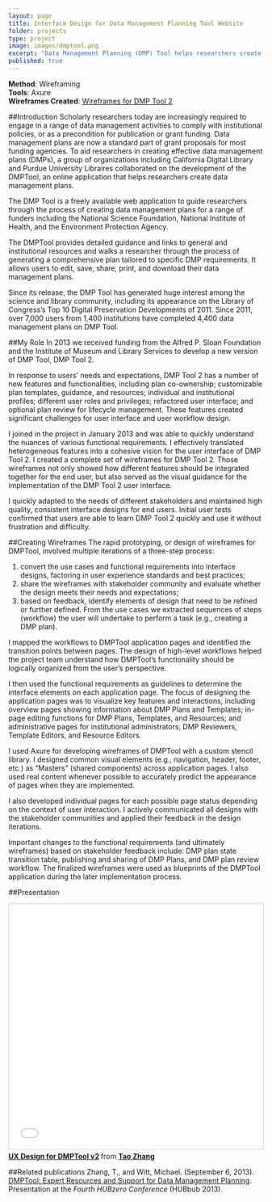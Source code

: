 ```yaml
---
layout: page
title: Interface Design for Data Management Planning Tool Website
folder: projects
type: project
image: images/dmptool.png
excerpt: "Data Management Planning (DMP) Tool helps researchers create, review, and share data management plans that meet institutional and funder requirements."
published: true
---
```



**Method**: Wireframing        
**Tools**: Axure  
**Wireframes Created**: [Wireframes for DMP Tool 2](http://ux.cdlib.org/mstrong/DMP_Prototype_0304/)

##Introduction
Scholarly researchers today are increasingly required to engage in a range of data management activities to comply with institutional policies, or as a precondition for publication or grant funding. Data management plans are now a standard part of grant proposals for most funding agencies. To aid researchers in creating effective data management plans (DMPs), a group of organizations including California Digital Library and Purdue University Libraires collaborated on the development of the DMPTool, an online application that helps researchers create data management plans. 

The DMP Tool is a freely available web application to guide researchers through the process of creating data management plans for a range of funders including the National Science Foundation, National Institute of Health, and the Environment Protection Agency. 

The DMPTool provides detailed guidance and links to general and institutional resources and walks a researcher through the process of generating a comprehensive plan tailored to specific DMP requirements. It allows users to edit, save, share, print, and download their data management plans. 

Since its release, the DMP Tool has generated huge interest among the science and library community, including its appearance on the Library of Congress’s Top 10 Digital Preservation Developments of 2011. Since 2011, over 7,000 users from 1,400 institutions have completed 4,400 data management plans on DMP Tool. 

##My Role
In 2013 we received funding from the Alfred P. Sloan Foundation and the Institute of Museum and Library Services to develop a new version of DMP Tool, DMP Tool 2. 

In response to users’ needs and expectations, DMP Tool 2 has a number of new features and functionalities, including plan co-ownership; customizable plan templates, guidance, and resources; individual and institutional profiles; different user roles and privileges; refactored user interface; and optional plan review for lifecycle management. These features created significant challenges for user interface and user workflow design. 

I joined in the project in January 2013 and was able to quickly understand the nuances of various functional requirements. I effectively translated heterogeneous features into a cohesive vision for the user interface of DMP Tool 2. I created a complete set of wireframes for DMP Tool 2. Those wireframes not only showed how different features should be integrated together for the end user, but also served as the visual guidance for the implementation of the DMP Tool 2 user interface.

I quickly adapted to the needs of different stakeholders and maintained high quality, consistent interface designs for end users. Initial user tests confirmed that users are able to learn DMP Tool 2 quickly and use it without frustration and difficulty. 

##Creating Wireframes
The rapid prototyping, or design of wireframes for DMPTool, involved multiple iterations of a three-step process: 

1. convert the use cases and functional requirements into interface designs, factoring in user experience standards and best practices;
2. share the wireframes with stakeholder community and evaluate whether the design meets their needs and expectations;
3. based on feedback, identify elements of design that need to be refined or further defined. From the use cases we extracted sequences of steps (workflow) the user will undertake to perform a task (e.g., creating a DMP plan).

I mapped the workflows to DMPTool application pages and identified the transition points between pages. The design of high-level workflows helped the project team understand how DMPTool’s functionality should be logically organized from the user’s perspective. 

I then used the functional requirements as guidelines to determine the interface elements on each application page. The focus of designing the application pages was to visualize key features and interactions, including overview pages showing information about DMP Plans and Templates; in-page editing functions for DMP Plans, Templates, and Resources; and administrative pages for institutional administrators, DMP Reviewers, Template Editors, and Resource Editors.

I used Axure for developing wireframes of DMPTool with a custom stencil library. I designed common visual elements (e.g., navigation, header, footer, etc.) as “Masters” (shared components) across application pages. I also used real content whenever possible to accurately predict the appearance of pages when they are implemented.

I also developed individual pages for each possible page status depending on the context of user interaction. I actively communicated all designs with the stakeholder communities and applied their feedback in the design iterations. 

Important changes to the functional requirements (and ultimately wireframes) based on stakeholder feedback include: DMP plan state transition table, publishing and sharing of DMP Plans, and DMP plan review workflow. The finalized wireframes were used as blueprints of the DMPTool application during the later implementation process.

##Presentation
<iframe src="//www.slideshare.net/slideshow/embed_code/key/sfQ2QHE7NGgqzx" width="595" height="485" frameborder="0" marginwidth="0" marginheight="0" scrolling="no" style="border:1px solid #CCC; border-width:1px; margin-bottom:5px; max-width: 100%;" allowfullscreen> </iframe> <div style="margin-bottom:5px"> <strong> <a href="//www.slideshare.net/jimmie/ux-design-for-dmptool-v2" title="UX Design for DMPTool v2" target="_blank">UX Design for DMPTool v2</a> </strong> from <strong><a href="//www.slideshare.net/jimmie" target="_blank">Tao Zhang</a></strong> </div>

##Related publications
Zhang, T., and Witt, Michael. (September 6, 2013). [DMPTool: Expert Resources and Support for Data Management Planning](https://hubzero.org/resources/1062). Presentation at the *Fourth HUBzero Conference* (HUBbub 2013).

